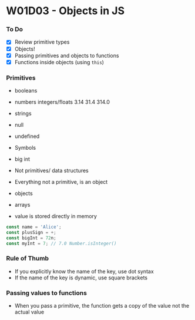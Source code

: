# W01D03 - Objects in JS

### To Do
- [x] Review primitive types
- [x] Objects!
- [x] Passing primitives and objects to functions
- [x] Functions inside objects (using `this`)

### Primitives
* booleans
* numbers integers/floats  3.14 31.4 314.0
* strings
* null
* undefined
* Symbols
* big int

* Not primitives/ data structures
* Everything not a primitive, is an object
* objects
* arrays

* value is stored directly in memory

```js
const name = 'Alice';
const plusSign = +;
const bigInt = 72n;
const myInt = 7; // 7.0 Number.isInteger()
```

### Rule of Thumb
* If you explicitly know the name of the key, use dot syntax
* If the name of the key is dynamic, use square brackets

### Passing values to functions
* When you pass a primitive, the function gets a copy of the value not the actual value





